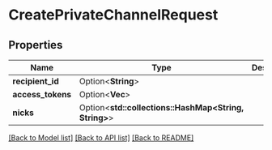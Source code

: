 # CreatePrivateChannelRequest

## Properties

Name | Type | Description | Notes
------------ | ------------- | ------------- | -------------
**recipient_id** | Option<**String**> |  | [optional]
**access_tokens** | Option<**Vec<String>**> |  | [optional]
**nicks** | Option<**std::collections::HashMap<String, String>**> |  | [optional]

[[Back to Model list]](../README.md#documentation-for-models) [[Back to API list]](../README.md#documentation-for-api-endpoints) [[Back to README]](../README.md)



